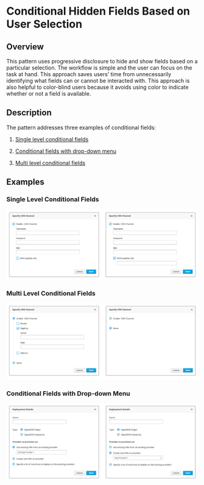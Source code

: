 # Conditional Hidden Fields Based on User Selection

## Overview

This pattern uses progressive disclosure to hide and show fields based on a particular selection. The workflow is simple and the user can focus on the task at hand. This approach saves users’ time from unnecessarily identifying what fields can or cannot be interacted with. This approach is also helpful to color-blind users because it avoids using color to indicate whether or not a field is available.

## Description

The pattern addresses three examples of conditional fields:

1. [Single level conditional fields](#single_level)

1. [Conditional fields with drop-down menu](#drop_down)

1. [Multi level conditional fields](#multi_level)

## Examples

### Single Level Conditional Fields <a id="single_level"></a>
![Image of single level conditional fields](img/conditionalfields_ex1_example.png)

### Multi Level Conditional Fields <a id="drop_down"></a>
![Image of multi level conditional fields](img/conditionalfields_ex2_example.png)

### Conditional Fields with Drop-down Menu <a id="multi_level"></a>
![Image of conditional fields with drop-down menu](img/conditionalfields_ex3_example.png)
